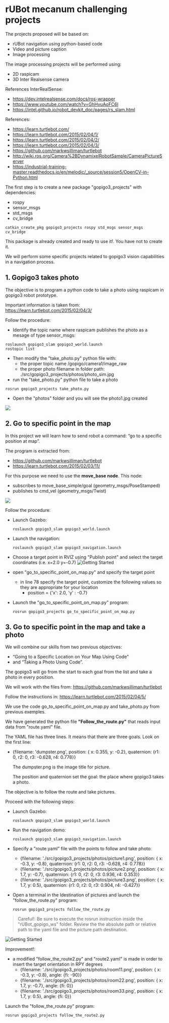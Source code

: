 # **rUBot mecanum challenging projects**

The projects proposed will be based on:
- rUBot navigation using python-based code
- Video and picture caption
- Image processing

The image processing projects will be performed using:
- 2D raspicam
- 3D Inter Realsense camera

References InterRealSense:
- https://dev.intelrealsense.com/docs/ros-wrapper
- https://www.youtube.com/watch?v=GhHvuAoFC6I
- https://intel.github.io/robot_devkit_doc/pages/rs_slam.html

References:
- https://learn.turtlebot.com/
- https://learn.turtlebot.com/2015/02/04/1/
- https://learn.turtlebot.com/2015/02/04/2/
- https://learn.turtlebot.com/2015/02/04/3/
- https://github.com/markwsilliman/turtlebot
- http://wiki.ros.org/Camera%2BDynamixelRobotSample/CameraPictureServer
- https://industrial-training-master.readthedocs.io/en/melodic/_source/session5/OpenCV-in-Python.html

The first step is to create a new package "gopigo3_projects" with dependencies:
- rospy
- sensor_msgs
- std_msgs
- cv_bridge

```shell
catkin_create_pkg gopigo3_projects rospy std_msgs sensor_msgs cv_bridge
```
This package is already created and ready to use it!. You have not to create it.

We will perform some specific projects related to gopigo3 vision capabilities in a navigation process.

## 1. Gopigo3 takes photo
The objective is to program a python code to take a photo using raspicam in gopigo3 robot prototype.

Important information is taken from: https://learn.turtlebot.com/2015/02/04/3/

Follow the procedure:
- Identify the topic name where raspicam publishes the photo as a mesage of type sensor_msgs:
```shell
roslaunch gopigo3_slam gopigo3_world.launch 
rostopic list
```
- Then modify the "take_photo.py" python file with:
    - the proper topic name /gopigo/camera1/image_raw
    - the proper photo filename in folder path: ./src/gopigo3_projects/photos/photo_sim.jpg
- run the "take_photo.py" python file to take a photo
```shell
rosrun gopigo3_projects take_photo.py
```
- Open the "photos" folder and you will see the photo1.jpg created

![](./Images/5_photo1.png)

## **2. Go to specific point in the map**

In this project we will learn how to send robot a command: “go to a specific position at map”.

The program is extracted from:
- https://github.com/markwsilliman/turtlebot
- https://learn.turtlebot.com/2015/02/03/11/

For this purpose we need to use the **move_base node**. This node:
- subscribes to move_base_simple/goal (geometry_msgs/PoseStamped)
- publishes to cmd_vel (geometry_msgs/Twist)

![](./Images/5_move_base.png)

Follow the procedure:
- Launch Gazebo:
    ```shell
    roslaunch gopigo3_slam gopigo3_world.launch
    ```

- Launch the navigation:
    ```shell
    roslaunch gopigo3_slam gopigo3_navigation.launch
    ```
- Choose a target point in RVIZ using "Publish point" and select the target coordinates (i.e. x=2.0 y=-0.7)
![Getting Started](./Images/5_go2point.png)

- open "go_to_specific_point_on_map.py" and specify the target point
    - in line 78 specify the target point, customize the following values so they are appropriate for your location
        - position = {'x': 2.0, 'y' : -0.7}

- Launch the "go_to_specific_point_on_map.py" program:
    ```shell
    rosrun gopigo3_projects go_to_specific_point_on_map.py
    ```


## **3. Go to specific point in the map and take a photo**

We will combine our skills from two previous objectives: 
- “Going to a Specific Location on Your Map Using Code” 
- and “Taking a Photo Using Code”. 

The gopigo3 will go from the start to each goal from the list and take a photo in every position.

We will work with the files from: https://github.com/markwsilliman/turtlebot

Follow the instructions in: https://learn.turtlebot.com/2015/02/04/5/

We use the code go_to_specific_point_on_map.py and take_photo.py from previous exemples. 

We have generated  the python file **"Follow_the_route.py"** that reads input data from "route.yaml" file. 

The YAML file has three lines. It means that there are three goals. Look on the first line:

- {filename: 'dumpster.png', position: { x: 0.355, y: -0.2}, quaternion: {r1: 0, r2: 0, r3: -0.628, r4: 0.778}}

    The dumpster.png is the image title for picture. 
    
    The position and quaternion set the goal: the place where gopigo3 takes a photo. 

The objective is to follow the route and take pictures. 

Proceed with the following steps:

- Launch Gazebo:
    ```shell
    roslaunch gopigo3_slam gopigo3_world.launch
    ```

- Run the navigation demo:
    ```shell
    roslaunch gopigo3_slam gopigo3_navigation.launch
    ```

- Specify a "route.yaml" file with the points to follow and take photo:

    - {filename: './src/gopigo3_projects/photos/picture1.png', position: { x: -0.3, y: -0.8}, quaternion: {r1: 0, r2: 0, r3: -0.628, r4: 0.778}}
    - {filename: './src/gopigo3_projects/photos/picture2.png', position: { x: 1.7, y: -0.7}, quaternion: {r1: 0, r2: 0, r3: 0.936, r4: 0.353}}
    - {filename: './src/gopigo3_projects/photos/picture3.png', position: { x: 1.7, y: 0.5}, quaternion: {r1: 0, r2: 0, r3: 0.904, r4: -0.427}}

- Open a terminal in the ldestination of pictures and launch the "follow_the_route.py" program:
    ```shell
    rosrun gopigo3_projects follow_the_route.py
    ```

>Careful!: 
Be sure to execute the rosrun instruction inside the "rUBot_gopigo_ws" folder. Review the the absolute path or relative path to the yaml file and the picture path destination.

![Getting Started](./Images/5_follow_route2.png)

Improvement!:
- a modified "follow_the_route2.py" and "route2.yaml" is made in order to insert the target orientation in RPY degrees
    - {filename: './src/gopigo3_projects/photos/room11.png', position: { x: -0.3, y: -0.8}, angle: {fi: -90}}
    - {filename: './src/gopigo3_projects/photos/room22.png', position: { x: 1.7, y: -0.7}, angle: {fi: 0}}
    - {filename: './src/gopigo3_projects/photos/room33.png', position: { x: 1.7, y: 0.5}, angle: {fi: 0}}

Launch the "follow_the_route.py" program:

    rosrun gopigo3_projects follow_the_route2.py 